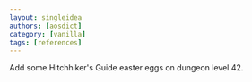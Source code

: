 ```yaml
---
layout: singleidea
authors: [aosdict]
category: [vanilla]
tags: [references]
---
```

Add some Hitchhiker's Guide easter eggs on dungeon level 42.
